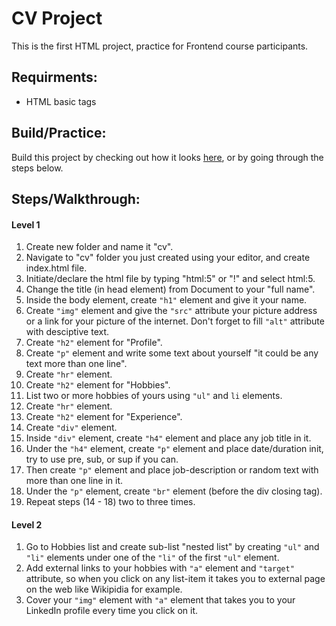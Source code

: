 # CV Project
This is the first HTML project, practice for Frontend course participants.

## Requirments: 
- HTML basic tags

## Build/Practice:
Build this project by checking out how it looks [here](https://html-cv.khaled.page), or by going through the steps below.

## Steps/Walkthrough:

#### Level 1

1. Create new folder and name it "cv".
2. Navigate to "cv" folder you just created using your editor, and create index.html file.
3. Initiate/declare the html file by typing "html:5" or "!" and select html:5.
4. Change the title (in head element) from Document to your "full name".
5. Inside the body element, create `"h1"` element and give it your name.
6. Create `"img"` element and give the `"src"` attribute your picture address or a link for your picture of the internet. Don't forget to fill `"alt"` attribute with desciptive text.
7. Create `"h2"` element for "Profile".
8. Create `"p"` element and write some text about yourself "it could be any text more than one line".
9. Create `"hr"` element.
10. Create `"h2"` element for "Hobbies".
11. List two or more hobbies of yours using `"ul"` and `li` elements.
12. Create `"hr"` element.
13. Create `"h2"` element for "Experience".
14. Create `"div"` element.
15. Inside `"div"` element, create `"h4"` element and place any job title in it.
16. Under the `"h4"` element, create `"p"` element and place date/duration init, try to use pre, sub, or sup if you can.
17. Then create `"p"` element and place job-description or random text with more than one line in it.
18. Under the `"p"` element, create `"br"` element (before the div closing tag).
19. Repeat steps (14 - 18) two to three times.

#### Level 2

1. Go to Hobbies list and create sub-list "nested list" by creating `"ul"` and `"li"` elements under one of the `"li"` of the first `"ul"` element.
2. Add external links to your hobbies with `"a"` element and `"target"` attribute, so when you click on any list-item it takes you to external page on the web like Wikipidia for example.
3. Cover your `"img"` element with `"a"` element that takes you to your LinkedIn profile every time you click on it.